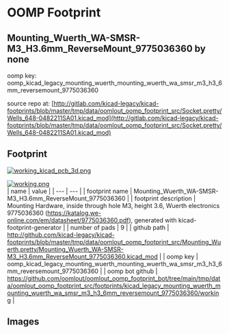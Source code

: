 # OOMP Footprint  
## Mounting_Wuerth_WA-SMSR-M3_H3.6mm_ReverseMount_9775036360  by none  
  
oomp key: oomp_kicad_legacy_mounting_wuerth_mounting_wuerth_wa_smsr_m3_h3_6mm_reversemount_9775036360  
  
source repo at: [http://gitlab.com/kicad-legacy/kicad-footprints/blob/master/tmp/data/oomlout_oomp_footprint_src/Socket.pretty/Wells_648-0482211SA01.kicad_mod](http://gitlab.com/kicad-legacy/kicad-footprints/blob/master/tmp/data/oomlout_oomp_footprint_src/Socket.pretty/Wells_648-0482211SA01.kicad_mod)  
## Footprint  
  
[![working_kicad_pcb_3d.png](working_kicad_pcb_3d_600.png)](working_kicad_pcb_3d.png)  
  
[![working.png](working_600.png)](working.png)  
| name | value | 
| --- | --- | 
| footprint name | Mounting_Wuerth_WA-SMSR-M3_H3.6mm_ReverseMount_9775036360 | 
| footprint description | Mounting Hardware, inside through hole M3, height 3.6, Wuerth electronics 9775036360 (https://katalog.we-online.com/em/datasheet/9775036360.pdf), generated with kicad-footprint-generator | 
| number of pads | 9 | 
| github path | http://github.com/kicad-legacy/kicad-footprints/blob/master/tmp/data/oomlout_oomp_footprint_src/Mounting_Wuerth.pretty/Mounting_Wuerth_WA-SMSR-M3_H3.6mm_ReverseMount_9775036360.kicad_mod | 
| oomp key | oomp_kicad_legacy_mounting_wuerth_mounting_wuerth_wa_smsr_m3_h3_6mm_reversemount_9775036360 | 
| oomp bot github | https://github.com/oomlout/oomlout_oomp_footprint_bot/tree/main/tmp/data/oomlout_oomp_footprint_src/footprints/kicad_legacy_mounting_wuerth_mounting_wuerth_wa_smsr_m3_h3_6mm_reversemount_9775036360/working | 
## Images  
